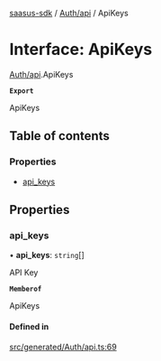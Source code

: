 [saasus-sdk](../README.md) / [Auth/api](../modules/Auth_api.md) / ApiKeys

# Interface: ApiKeys

[Auth/api](../modules/Auth_api.md).ApiKeys

**`Export`**

ApiKeys

## Table of contents

### Properties

- [api\_keys](Auth_api.ApiKeys.md#api_keys)

## Properties

### api\_keys

• **api\_keys**: `string`[]

API Key

**`Memberof`**

ApiKeys

#### Defined in

[src/generated/Auth/api.ts:69](https://github.com/saasus-platform/saasus-sdk-javascript/blob/997c544/src/generated/Auth/api.ts#L69)

